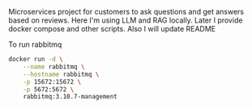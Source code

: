 Microservices project for customers to ask questions and get answers based on reviews.
Here I'm using LLM and RAG locally.
Later I provide docker compose and other scripts.
Also I will update README

To run rabbitmq
```bash
docker run -d \
    --name rabbitmq \
    --hostname rabbitmq \
    -p 15672:15672 \
    -p 5672:5672 \
    rabbitmq:3.10.7-management
```